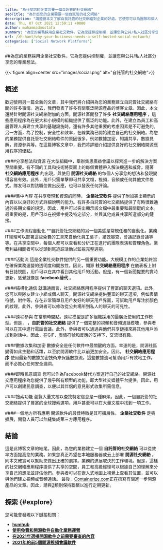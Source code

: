 ```yaml
---
title: "為什麼您的企業需要一個自託管的社交網絡" 
seoTitle: "為什麼您的企業需要一個自託管的社交網絡" 
description: "請遵循本文了解自我託管的社交網絡對企業的好處。它使您可以為團隊和個人建立公共/私人空間。" 
date: Thu, 07 Oct 2021 12:59:11 +0000
author: muhammadmustafa
summary: "為您的業務採用企業社交軟件。它為您提供控制權，並讓您與公共/私人社區分享您的專業想法。" 
url: /zh-hant/why-your-business-needs-a-self-hosted-social-network/
categories: ['Social Network Platforms']
---
```


##為您的業務採用企業社交軟件。它為您提供控制權，並讓您與公共/私人社區分享您的專業想法。

{{< figure align=center src="images/social.png" alt="自託管的社交網絡">}}


## 概述
歡迎使用另一篇全新的文章，其中我們將介紹與為您的業務建立自託管社交網絡有關的許多事情。過去，我們發表了許多有關廣泛開源產品的博客文章。因此，本文還將針對開源社交網絡附加的方面。開源社區開發了許多  **社交網絡應用程序**  ，這些應用程序為在更大和小規模的組織提供了廣泛的功能。此外，在建立為員工和高層管理人員建立共享的基礎設施時，還有許多其他重要的考慮因素是不可避免的。
另一方面，為了控制，安全性和效率，在線業務已開始建立自己的社交網絡。為您的業務提供自託管社交網絡軟件的原因很多，例如數據加密，知識共享，數據見解，資源參與等。在這篇博客文章中，我們將詳細介紹提供良好的社交網絡開源應用程序的優點。

####分享想法和資源
在大型組織中，舉辦集思廣益會議以探索進一步的解決方案至關重要。有不同的工具和技術將頁面上的每個實體帶入解決機遇和威脅。隨著  **社交網絡應用程序** 的出現，與使用 **開源社交網絡**  的每個人分享您的想法和發現變得容易有效。此外，用戶只需單擊即可共享文檔，視頻，音頻或任何其他文件格式。隊友可以對該職位做出反應，也可以發表任何評論。

####集中內容
在共享發現和資源的同時，  **企業社交軟件**  提供了附加突出顯示的內容以以良好的方式詳細說明的能力。有許多自託管的社交網絡提供了有時很難通過的長期文檔的規定。因此，用戶可以突出顯示該文檔中最重要和最關鍵的文本。最重要的是，用戶可以在視頻中提及特定部分，並與其他成員共享所選部分的鏈接。

####工作流程自動化
**自託管社交網絡的另一個美感是常規任務的自動化。業務IT經理可以部署這些免費的工具來自動化員工葉子，績效審查，會議記錄會議等等。在共享空間中，每個人都可以查看和分析正在進行的團隊表演和管理角色。業務利益相關者可以從頭到尾追踪活動以監視完整週期。

####活動流
這是企業社交軟件提供的另一個重要功能。大規模工作的企業始終旨在確保業務運營的透明度和開放性。因此，開源  **社交網絡應用程序** 在儀表板上附有日誌視圖，用戶可以在其中看到其他用戶的活動。但是，有一個新聞提要的實時更新，感覺就像是 **facebook替代**  。

####結構化通信
就溝通而言，社交網絡應用程序提供了豐富的聊天選項。此外，您可以與隊友建立小組或個人聊天。開源社交網絡提供豐富的聊天選項，例如表情符號，附件等。存在非常簡單且用戶友好的聊天用戶界面，可幫助用戶專注於顏色的紋理。此外，參與者可以修改從公共場所到私人的聊天的可見性。

####遠程參與
在當前時間點，遠程模型是許多組織採用的最廣泛使用的工作模型。但是，  **，自託管的社交網絡**  提供了一個完整的視頻和音頻通話模塊，參與者可以在其中進行電話會議。此外，參與者可以通過與他們共享鏈接來將其他用戶添加到對話中。因此，在GIF，表情符號和反應的支持下，交流很有趣。

####數據收集和加密
數據安全是任何軟件中最關鍵的方面。幸運的是，開源社區變得如此生動和活躍，以至於開源軟件比以前更加安全。因此，  **社交網絡應用程序**  使用最新的數據加密技術來保護數據流，這些數據流可幫助用戶有效地工作，而不必擔心任何安全漏洞。

####即時民意調查
您可以作為Facebook替代方案運行自己的社交網絡。開源社交應用程序為您提供了幾乎所有類型的功能，即大型社交媒體平台提供。因此，用戶可以創建民意調查，以便以其伴侶的意見形式收集所需信息。

####搜索功能
瀏覽大量文檔以查找特定信息是一種麻煩。因此，一個自託管的社交網絡提供了豐富的全球搜索選項，用戶甚至可以在大量文檔中找到一項工作。

####一個地方所有應用
開源軟件的最佳特徵是其可擴展性。  **企業社交軟件**  足夠擴展，開發人員可以無縫集成第三方應用程序。

## 結論
這是此博客文章的結尾。因此，為您的業務建立一個  **自託管的社交網絡** 可以從效率方面提高您的業務。如果您真正希望在本地服務器或云上部署 **開源社交網絡**  ，則本文確實可以幫助您做出正確的選擇。業務的進展取決於工作環境。但是，這樣的社交網絡應用程序提供了共享的空間，員工和高級經理可以根據自己的理解來分享自己的想法並評估他們。參與者可以在嵌入式地圖上視覺上查看其位置，並可以與他們建立視頻或音頻通話。
最後，[Containerize.com][1]正在撰寫有關進一步開源產品的文章。因此，請與[2]類別保持聯繫以進行定期更新。

## 探索 {#explore}

您可能會發現以下鏈接相關：
*  **[humhub][3]**  
*  **[使用免費和開源軟件自動化業務運營][4]**  
*  **[在2021年選擇開源軟件之前需要審查的內容][5]**  
* [  **2021年的前5個開源視頻會議軟件**  ][6]



 [1]: https://www.containerize.com/
 [2]: https://products.containerize.com/social-network-platforms/
 [3]: https://products.containerize.com/social-network-platforms/humhub/
 [4]: https://blog.containerize.com/blogging/automate-business-operations-using-open-source-software/
 [5]: https://blog.containerize.com/cmdb-software/things-to-review-before-opting-open-source-software-in-2021/
 [6]: https://blog.containerize.com/video-conferencing-software/top-5-open-source-video-conferencing-software-of-2021/
